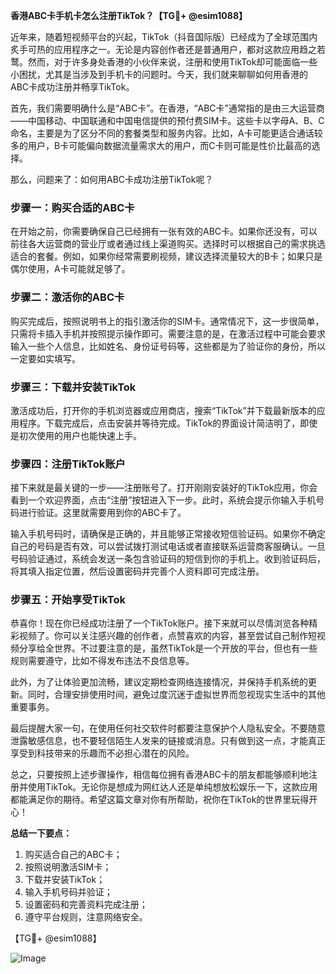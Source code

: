 **香港ABC卡手机卡怎么注册TikTok？【TG💪+ @esim1088】**

近年来，随着短视频平台的兴起，TikTok（抖音国际版）已经成为了全球范围内炙手可热的应用程序之一。无论是内容创作者还是普通用户，都对这款应用趋之若鹜。然而，对于许多身处香港的小伙伴来说，注册和使用TikTok却可能面临一些小困扰，尤其是当涉及到手机卡的问题时。今天，我们就来聊聊如何用香港的ABC卡成功注册并畅享TikTok。

首先，我们需要明确什么是“ABC卡”。在香港，“ABC卡”通常指的是由三大运营商——中国移动、中国联通和中国电信提供的预付费SIM卡。这些卡以字母A、B、C命名，主要是为了区分不同的套餐类型和服务内容。比如，A卡可能更适合通话较多的用户，B卡可能偏向数据流量需求大的用户，而C卡则可能是性价比最高的选择。

那么，问题来了：如何用ABC卡成功注册TikTok呢？

### 步骤一：购买合适的ABC卡

在开始之前，你需要确保自己已经拥有一张有效的ABC卡。如果你还没有，可以前往各大运营商的营业厅或者通过线上渠道购买。选择时可以根据自己的需求挑选适合的套餐。例如，如果你经常需要刷视频，建议选择流量较大的B卡；如果只是偶尔使用，A卡可能就足够了。

### 步骤二：激活你的ABC卡

购买完成后，按照说明书上的指引激活你的SIM卡。通常情况下，这一步很简单，只需将卡插入手机并按照提示操作即可。需要注意的是，在激活过程中可能会要求输入一些个人信息，比如姓名、身份证号码等，这些都是为了验证你的身份，所以一定要如实填写。

### 步骤三：下载并安装TikTok

激活成功后，打开你的手机浏览器或应用商店，搜索“TikTok”并下载最新版本的应用程序。下载完成后，点击安装并等待完成。TikTok的界面设计简洁明了，即使是初次使用的用户也能快速上手。

### 步骤四：注册TikTok账户

接下来就是最关键的一步——注册账号了。打开刚刚安装好的TikTok应用，你会看到一个欢迎界面，点击“注册”按钮进入下一步。此时，系统会提示你输入手机号码进行验证。这里就需要用到你的ABC卡了。

输入手机号码时，请确保是正确的，并且能够正常接收短信验证码。如果你不确定自己的号码是否有效，可以尝试拨打测试电话或者直接联系运营商客服确认。一旦号码验证通过，系统会发送一条包含验证码的短信到你的手机上。收到验证码后，将其填入指定位置，然后设置密码并完善个人资料即可完成注册。

### 步骤五：开始享受TikTok

恭喜你！现在你已经成功注册了一个TikTok账户。接下来就可以尽情浏览各种精彩视频了。你可以关注感兴趣的创作者，点赞喜欢的内容，甚至尝试自己制作短视频分享给全世界。不过要注意的是，虽然TikTok是一个开放的平台，但也有一些规则需要遵守，比如不得发布违法不良信息等。

此外，为了让体验更加流畅，建议定期检查网络连接情况，并保持手机系统的更新。同时，合理安排使用时间，避免过度沉迷于虚拟世界而忽视现实生活中的其他重要事务。

最后提醒大家一句，在使用任何社交软件时都要注意保护个人隐私安全。不要随意泄露敏感信息，也不要轻信陌生人发来的链接或消息。只有做到这一点，才能真正享受到科技带来的乐趣而不必担心潜在的风险。

总之，只要按照上述步骤操作，相信每位拥有香港ABC卡的朋友都能够顺利地注册并使用TikTok。无论你是想成为网红达人还是单纯想放松娱乐一下，这款应用都能满足你的期待。希望这篇文章对你有所帮助，祝你在TikTok的世界里玩得开心！

**总结一下要点：**
1. 购买适合自己的ABC卡；
2. 按照说明激活SIM卡；
3. 下载并安装TikTok；
4. 输入手机号码并验证；
5. 设置密码和完善资料完成注册；
6. 遵守平台规则，注意网络安全。

【TG💪+ @esim1088】

![Image](https://i.postimg.cc/4NQfJmqS/Snipaste-2025-05-13-00-14-12.png)